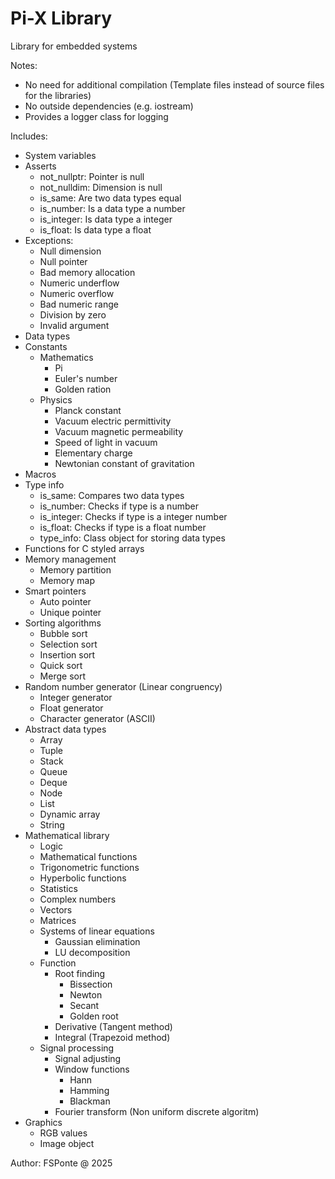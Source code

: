 # Pi-X Library
Library for embedded systems

Notes:
- No need for additional compilation (Template files instead of source files for the libraries)
- No outside dependencies (e.g. iostream)
- Provides a logger class for logging

Includes:
- System variables
- Asserts
	- not_nullptr: Pointer is null
	- not_nulldim: Dimension is null
	- is_same: Are two data types equal
	- is_number: Is a data type a number
	- is_integer: Is data type a integer
	- is_float: Is data type a float
- Exceptions:
	- Null dimension
	- Null pointer
	- Bad memory allocation
	- Numeric underflow
	- Numeric overflow
	- Bad numeric range
	- Division by zero
	- Invalid argument
- Data types
- Constants
  - Mathematics
    - Pi
	- Euler's number
	- Golden ration
  - Physics
    - Planck constant
	- Vacuum electric permittivity
	- Vacuum magnetic permeability
	- Speed of light in vacuum
	- Elementary charge
	- Newtonian constant of gravitation
- Macros
- Type info
	- is_same: Compares two data types
  	- is_number: Checks if type is a number
  	- is_integer: Checks if type is a integer number
  	- is_float: Checks if type is a float number
  	- type_info: Class object for storing data types
- Functions for C styled arrays
- Memory management
  	- Memory partition
  	- Memory map
- Smart pointers
	- Auto pointer
  	- Unique pointer
- Sorting algorithms
  	- Bubble sort
  	- Selection sort
  	- Insertion sort
  	- Quick sort
	- Merge sort
- Random number generator (Linear congruency)
  	- Integer generator
  	- Float generator
  	- Character generator (ASCII)
- Abstract data types
  	- Array
  	- Tuple
  	- Stack
  	- Queue
  	- Deque
  	- Node
  	- List
  	- Dynamic array
  	- String
- Mathematical library
  	- Logic
  	- Mathematical functions
  	- Trigonometric functions
  	- Hyperbolic functions
  	- Statistics
  	- Complex numbers
  	- Vectors
  	- Matrices
  	- Systems of linear equations
    	- Gaussian elimination
	  	- LU decomposition
  	- Function
	  	- Root finding
	  		- Bissection
		  	- Newton
		  	- Secant
		  	- Golden root
	  	- Derivative (Tangent method)
		- Integral (Trapezoid method)
  	- Signal processing
      	- Signal adjusting
	  	- Window functions
		    - Hann
			- Hamming
			- Blackman
	  	- Fourier transform (Non uniform discrete algoritm)
- Graphics
  	- RGB values
  	- Image object

Author: FSPonte @ 2025

